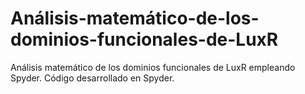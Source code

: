 # Análisis-matemático-de-los-dominios-funcionales-de-LuxR
Análisis matemático de los dominios funcionales de LuxR empleando Spyder. Código desarrollado en Spyder.
